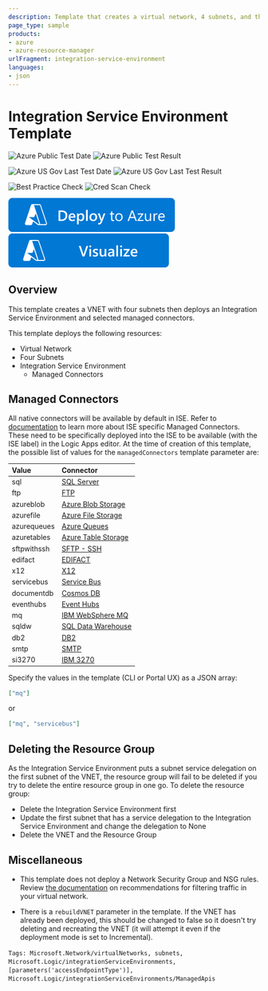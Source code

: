 ```yaml
---
description: Template that creates a virtual network, 4 subnets, and then an Integration Service Environment (ISE), including non-native connectors. Use as a base for templates that require a Logic Apps ISE.
page_type: sample
products:
- azure
- azure-resource-manager
urlFragment: integration-service-environment
languages:
- json
---
```

# Integration Service Environment Template

![Azure Public Test Date](https://azurequickstartsservice.blob.core.windows.net/badges/quickstarts/microsoft.logic/integration-service-environment/PublicLastTestDate.svg)
![Azure Public Test Result](https://azurequickstartsservice.blob.core.windows.net/badges/quickstarts/microsoft.logic/integration-service-environment/PublicDeployment.svg)

![Azure US Gov Last Test Date](https://azurequickstartsservice.blob.core.windows.net/badges/quickstarts/microsoft.logic/integration-service-environment/FairfaxLastTestDate.svg)
![Azure US Gov Last Test Result](https://azurequickstartsservice.blob.core.windows.net/badges/quickstarts/microsoft.logic/integration-service-environment/FairfaxDeployment.svg)

![Best Practice Check](https://azurequickstartsservice.blob.core.windows.net/badges/quickstarts/microsoft.logic/integration-service-environment/BestPracticeResult.svg)
![Cred Scan Check](https://azurequickstartsservice.blob.core.windows.net/badges/quickstarts/microsoft.logic/integration-service-environment/CredScanResult.svg)

[![Deploy To Azure](https://raw.githubusercontent.com/Azure/azure-quickstart-templates/master/1-CONTRIBUTION-GUIDE/images/deploytoazure.svg?sanitize=true)](https://portal.azure.com/#create/Microsoft.Template/uri/https%3A%2F%2Fraw.githubusercontent.com%2FAzure%2Fazure-quickstart-templates%2Fmaster%2Fquickstarts%2Fmicrosoft.logic%2Fintegration-service-environment%2Fazuredeploy.json)
[![Visualize](https://raw.githubusercontent.com/Azure/azure-quickstart-templates/master/1-CONTRIBUTION-GUIDE/images/visualizebutton.svg?sanitize=true)](http://armviz.io/#/?load=https%3A%2F%2Fraw.githubusercontent.com%2FAzure%2Fazure-quickstart-templates%2Fmaster%2Fquickstarts%2Fmicrosoft.logic%2Fintegration-service-environment%2Fazuredeploy.json)

## Overview

This template creates a VNET with four subnets then deploys an Integration Service Environment and selected managed connectors.

This template deploys the following resources:

- Virtual Network
- Four Subnets
- Integration Service Environment
  - Managed Connectors

## Managed Connectors

All native connectors will be available by default in ISE. Refer to [documentation](https://learn.microsoft.com/azure/logic-apps/connect-virtual-network-vnet-isolated-environment-overview#isolated-versus-global) to learn more about ISE specific Managed Connectors. These need to be specifically deployed into the ISE to be available (with the ISE label) in the Logic Apps editor. At the time of creation of this template, the possible list of values for the `managedConnectors` template parameter are:

| Value       | Connector         |
|:---------------------------------------- |:----------------------------------------------------- |
| sql | [SQL Server](https://learn.microsoft.com/connectors/sql/) |
| ftp | [FTP](https://learn.microsoft.com/connectors/ftp/) |
| azureblob | [Azure Blob Storage](https://learn.microsoft.com/connectors/azureblob/) |
| azurefile | [Azure File Storage](https://learn.microsoft.com/connectors/azurefile/) |
| azurequeues | [Azure Queues](https://learn.microsoft.com/connectors/azurequeues/) |
| azuretables | [Azure Table Storage](https://learn.microsoft.com/connectors/azuretables/) |
| sftpwithssh | [SFTP - SSH](https://learn.microsoft.com/connectors/sftpwithssh/) |
| edifact | [EDIFACT](https://learn.microsoft.com/connectors/edifact/) |
| x12 | [X12](https://learn.microsoft.com/connectors/x12/) |
| servicebus | [Service Bus](https://learn.microsoft.com/connectors/servicebus/) |
| documentdb | [Cosmos DB](https://learn.microsoft.com/connectors/documentdb/) |
| eventhubs | [Event Hubs](https://learn.microsoft.com/connectors/eventhubs/) |
| mq | [IBM WebSphere MQ](https://learn.microsoft.com/connectors/mq/) |
| sqldw | [SQL Data Warehouse](https://learn.microsoft.com/connectors/sqldw/) |
| db2 | [DB2](https://learn.microsoft.com/connectors/db2/) |
| smtp | [SMTP](https://learn.microsoft.com/connectors/smtp/) |
| si3270 | [IBM 3270](https://learn.microsoft.com/connectors/si3270/) |

Specify the values in the template (CLI or Portal UX) as a JSON array:
```json
["mq"]
```
or
```json
["mq", "servicebus"]
```

## Deleting the Resource Group

As the Integration Service Environment puts a subnet service delegation on the first subnet of the VNET, the resource group will fail to be deleted if you try to delete the entire resource group in one go. To delete the resource group:
  * Delete the Integration Service Environment first
  * Update the first subnet that has a service delegation to the Integration Service Environment and change the delegation to None
  * Delete the VNET and the Resource Group

## Miscellaneous

* This template does not deploy a Network Security Group and NSG rules. Review [the documentation](https://learn.microsoft.com/azure/logic-apps/connect-virtual-network-vnet-isolated-environment#check-network-ports) on recommendations for filtering traffic in your virtual network.

* There is a `rebuildVNET` parameter in the template. If the VNET has already been deployed, this should be changed to false so it doesn't try deleting and recreating the VNET (it will attempt it even if the deployment mode is set to Incremental).

`Tags: Microsoft.Network/virtualNetworks, subnets, Microsoft.Logic/integrationServiceEnvironments, [parameters('accessEndpointType')], Microsoft.Logic/integrationServiceEnvironments/ManagedApis`
